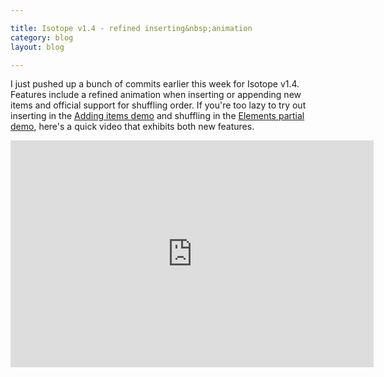 ```yaml
---

title: Isotope v1.4 - refined inserting&nbsp;animation
category: blog
layout: blog

---
```


I just pushed up a bunch of commits earlier this week for Isotope v1.4. Features include a refined animation when inserting or appending new items and official support for shuffling order. If you're too lazy to try out inserting in the [Adding items demo](http://isotope.metafizzy.co/demos/adding-items.html) and shuffling in the [Elements partial demo](http://isotope.metafizzy.co/demos/elements-partial.html), here's a quick video that exhibits both new features.

<iframe src="https://player.vimeo.com/video/25848135?byline=0&amp;portrait=0&amp;color=ffffff" width="581" height="363" frameborder="0"> </iframe>